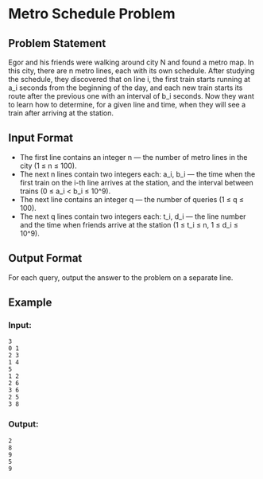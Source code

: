 # Metro Schedule Problem

## Problem Statement

Egor and his friends were walking around city N and found a metro map. In this city, there are n metro lines, each with its own schedule. After studying the schedule, they discovered that on line i, the first train starts running at a_i seconds from the beginning of the day, and each new train starts its route after the previous one with an interval of b_i seconds. Now they want to learn how to determine, for a given line and time, when they will see a train after arriving at the station.

## Input Format

- The first line contains an integer n — the number of metro lines in the city (1 ≤ n ≤ 100).
- The next n lines contain two integers each: a_i, b_i — the time when the first train on the i-th line arrives at the station, and the interval between trains (0 ≤ a_i < b_i ≤ 10^9).
- The next line contains an integer q — the number of queries (1 ≤ q ≤ 100).
- The next q lines contain two integers each: t_i, d_i — the line number and the time when friends arrive at the station (1 ≤ t_i ≤ n, 1 ≤ d_i ≤ 10^9).

## Output Format

For each query, output the answer to the problem on a separate line.

## Example

### Input:
```
3
0 1
2 3
1 4
5
1 2
2 6
3 6
2 5
3 8
```

### Output:
```
2
8
9
5
9